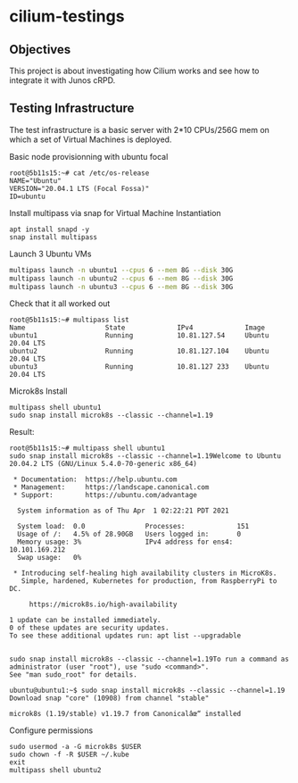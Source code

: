 # cilium-testings

## Objectives

This project is about investigating how Cilium works and see how to integrate it with Junos cRPD.

## Testing Infrastructure

The test infrastructure is a basic server with 2*10 CPUs/256G mem on which a set of Virtual Machines is deployed.

Basic node provisionning with ubuntu focal
```
root@5b11s15:~# cat /etc/os-release 
NAME="Ubuntu"
VERSION="20.04.1 LTS (Focal Fossa)"
ID=ubuntu
```

Install multipass via snap for Virtual Machine Instantiation

```
apt install snapd -y
snap install multipass
```

Launch 3 Ubuntu VMs 

```bash
multipass launch -n ubuntu1 --cpus 6 --mem 8G --disk 30G
multipass launch -n ubuntu2 --cpus 6 --mem 8G --disk 30G
multipass launch -n ubuntu3 --cpus 6 --mem 8G --disk 30G
 ```

 Check that it all worked out

```console
root@5b11s15:~# multipass list                                                  
Name                    State             IPv4             Image
ubuntu1                 Running           10.81.127.54     Ubuntu 20.04 LTS
ubuntu2                 Running           10.81.127.104    Ubuntu 20.04 LTS
ubuntu3                 Running           10.81.127 233    Ubuntu 20.04 LTS
```

Microk8s Install 

```
multipass shell ubuntu1
sudo snap install microk8s --classic --channel=1.19

```
Result:
```console
root@5b11s15:~# multipass shell ubuntu1
sudo snap install microk8s --classic --channel=1.19Welcome to Ubuntu 20.04.2 LTS (GNU/Linux 5.4.0-70-generic x86_64)

 * Documentation:  https://help.ubuntu.com
 * Management:     https://landscape.canonical.com
 * Support:        https://ubuntu.com/advantage

  System information as of Thu Apr  1 02:22:21 PDT 2021

  System load:  0.0               Processes:             151
  Usage of /:   4.5% of 28.90GB   Users logged in:       0
  Memory usage: 3%                IPv4 address for ens4: 10.101.169.212
  Swap usage:   0%

 * Introducing self-healing high availability clusters in MicroK8s.
   Simple, hardened, Kubernetes for production, from RaspberryPi to DC.

     https://microk8s.io/high-availability

1 update can be installed immediately.
0 of these updates are security updates.
To see these additional updates run: apt list --upgradable


sudo snap install microk8s --classic --channel=1.19To run a command as administrator (user "root"), use "sudo <command>".
See "man sudo_root" for details.

ubuntu@ubuntu1:~$ sudo snap install microk8s --classic --channel=1.19
Download snap "core" (10908) from channel "stable"                 

microk8s (1.19/stable) v1.19.7 from Canonicalâœ“ installed
```
Configure permissions
```
sudo usermod -a -G microk8s $USER
sudo chown -f -R $USER ~/.kube
exit
multipass shell ubuntu2
```
